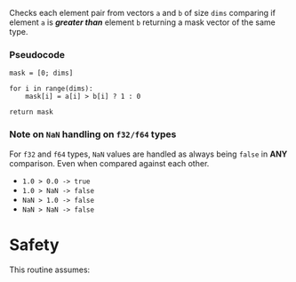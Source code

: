 Checks each element pair from vectors `a` and `b` of size `dims`
comparing if element `a` is **_greater than_** element `b` returning a mask vector of the same type.

### Pseudocode

```ignore
mask = [0; dims]

for i in range(dims):
    mask[i] = a[i] > b[i] ? 1 : 0

return mask
```

### Note on `NaN` handling on `f32/f64` types

For `f32` and `f64` types, `NaN` values are handled as always being `false` in **ANY** comparison. 
Even when compared against each other.

- `1.0 > 0.0 -> true`
- `1.0 > NaN -> false`
- `NaN > 1.0 -> false`
- `NaN > NaN -> false`

# Safety

This routine assumes: